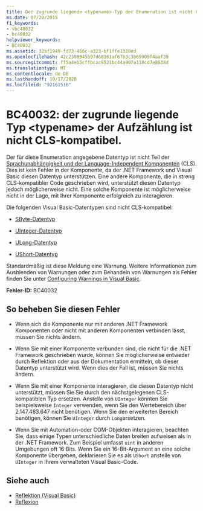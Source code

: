 ```yaml
---
title: Der zugrunde liegende <typename>-Typ der Enumeration ist nicht CLS-kompatibel.
ms.date: 07/20/2015
f1_keywords:
- vbc40032
- bc40032
helpviewer_keywords:
- BC40032
ms.assetid: 32bf1949-fd73-456c-a323-bf1ffe1320ed
ms.openlocfilehash: 42c2398945b97d68161af6fb3c3b69909f4aaf39
ms.sourcegitcommit: ff5a4eb5cffbcac9521bc44a907a118cd7e8638d
ms.translationtype: MT
ms.contentlocale: de-DE
ms.lasthandoff: 10/17/2020
ms.locfileid: "92161516"
---
```

# <a name="bc40032-underlying-type-typename-of-enum-is-not-cls-compliant"></a>BC40032: der zugrunde liegende Typ \<typename> der Aufzählung ist nicht CLS-kompatibel.

Der für diese Enumeration angegebene Datentyp ist nicht Teil der [Sprachunabhängigkeit und der Language-Independent Komponenten](../../../standard/language-independence-and-language-independent-components.md) (CLS). Dies ist kein Fehler in der Komponente, da der .NET Framework und Visual Basic diesen Datentyp unterstützen. Eine andere Komponente, die in streng CLS-kompatibler Code geschrieben wird, unterstützt diesen Datentyp jedoch möglicherweise nicht. Eine solche Komponente ist möglicherweise nicht in der Lage, mit Ihrer Komponente erfolgreich zu interagieren.

 Die folgenden Visual Basic-Datentypen sind nicht CLS-kompatibel:

- [SByte-Datentyp](../data-types/sbyte-data-type.md)

- [UInteger-Datentyp](../data-types/uinteger-data-type.md)

- [ULong-Datentyp](../data-types/ulong-data-type.md)

- [UShort-Datentyp](../data-types/ushort-data-type.md)

 Standardmäßig ist diese Meldung eine Warnung. Weitere Informationen zum Ausblenden von Warnungen oder zum Behandeln von Warnungen als Fehler finden Sie unter [Configuring Warnings in Visual Basic](/visualstudio/ide/configuring-warnings-in-visual-basic).

 **Fehler-ID:** BC40032

## <a name="to-correct-this-error"></a>So beheben Sie diesen Fehler

- Wenn sich die Komponente nur mit anderen .NET Framework Komponenten oder nicht mit anderen Komponenten verbinden lässt, müssen Sie nichts ändern.

- Wenn Sie mit einer Komponente verbunden sind, die nicht für die .NET Framework geschrieben wurde, können Sie möglicherweise entweder durch Reflektion oder aus der Dokumentation ermitteln, ob dieser Datentyp unterstützt wird. Wenn dies der Fall ist, müssen Sie nichts ändern.

- Wenn Sie mit einer Komponente interagieren, die diesen Datentyp nicht unterstützt, müssen Sie Sie durch den nächstgelegenen CLS-kompatiblen Typ ersetzen. Anstelle von `UInteger` könnten Sie beispielsweise `Integer` verwenden, wenn Sie den Wertebereich über 2.147.483.647 nicht benötigen. Wenn Sie den erweiterten Bereich benötigen, können Sie `UInteger` durch `Long`ersetzen.

- Wenn Sie mit Automation-oder COM-Objekten interagieren, beachten Sie, dass einige Typen unterschiedliche Daten breiten aufweisen als in der .NET Framework. Zum Beispiel umfasst `uint` in anderen Umgebungen oft 16 Bits. Wenn Sie ein 16-Bit-Argument an eine solche Komponente übergeben, deklarieren Sie es als `UShort` anstelle von `UInteger` in Ihrem verwalteten Visual Basic-Code.

## <a name="see-also"></a>Siehe auch

- [Reflektion (Visual Basic)](../../programming-guide/concepts/reflection.md)
- [Reflexion](../../../framework/reflection-and-codedom/reflection.md)
